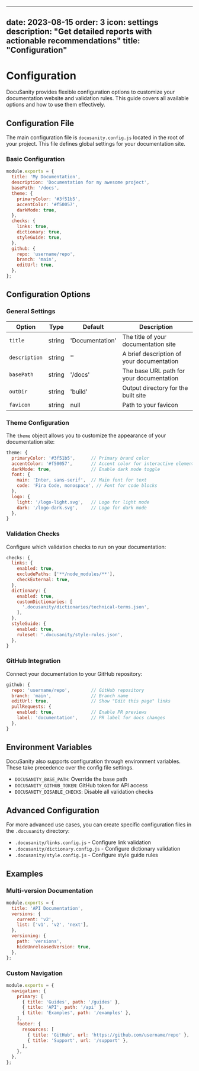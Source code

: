 
---
date: 2023-08-15
order: 3
icon: settings
description: "Get detailed reports with actionable recommendations"
title: "Configuration"
---

# Configuration

DocuSanity provides flexible configuration options to customize your documentation website and validation rules. This guide covers all available options and how to use them effectively.

## Configuration File

The main configuration file is `docusanity.config.js` located in the root of your project. This file defines global settings for your documentation site.

### Basic Configuration

```javascript
module.exports = {
  title: 'My Documentation',
  description: 'Documentation for my awesome project',
  basePath: '/docs',
  theme: {
    primaryColor: '#3f51b5',
    accentColor: '#f50057',
    darkMode: true,
  },
  checks: {
    links: true,
    dictionary: true,
    styleGuide: true,
  },
  github: {
    repo: 'username/repo',
    branch: 'main',
    editUrl: true,
  },
};
```

## Configuration Options

### General Settings

| Option | Type | Default | Description |
|--------|------|---------|-------------|
| `title` | string | 'Documentation' | The title of your documentation site |
| `description` | string | '' | A brief description of your documentation |
| `basePath` | string | '/docs' | The base URL path for your documentation |
| `outDir` | string | 'build' | Output directory for the built site |
| `favicon` | string | null | Path to your favicon |

### Theme Configuration

The `theme` object allows you to customize the appearance of your documentation site:

```javascript
theme: {
  primaryColor: '#3f51b5',      // Primary brand color
  accentColor: '#f50057',       // Accent color for interactive elements
  darkMode: true,               // Enable dark mode toggle
  font: {
    main: 'Inter, sans-serif',  // Main font for text
    code: 'Fira Code, monospace', // Font for code blocks
  },
  logo: {
    light: '/logo-light.svg',   // Logo for light mode
    dark: '/logo-dark.svg',     // Logo for dark mode
  },
}
```

### Validation Checks

Configure which validation checks to run on your documentation:

```javascript
checks: {
  links: {
    enabled: true,
    excludePaths: ['**/node_modules/**'],
    checkExternal: true,
  },
  dictionary: {
    enabled: true,
    customDictionaries: [
      '.docusanity/dictionaries/technical-terms.json',
    ],
  },
  styleGuide: {
    enabled: true,
    ruleset: '.docusanity/style-rules.json',
  },
}
```

### GitHub Integration

Connect your documentation to your GitHub repository:

```javascript
github: {
  repo: 'username/repo',        // GitHub repository
  branch: 'main',               // Branch name
  editUrl: true,                // Show "Edit this page" links
  pullRequests: {
    enabled: true,              // Enable PR previews
    label: 'documentation',     // PR label for docs changes
  },
}
```

## Environment Variables

DocuSanity also supports configuration through environment variables. These take precedence over the config file settings.

- `DOCUSANITY_BASE_PATH`: Override the base path
- `DOCUSANITY_GITHUB_TOKEN`: GitHub token for API access
- `DOCUSANITY_DISABLE_CHECKS`: Disable all validation checks

## Advanced Configuration

For more advanced use cases, you can create specific configuration files in the `.docusanity` directory:

- `.docusanity/links.config.js` - Configure link validation
- `.docusanity/dictionary.config.js` - Configure dictionary validation
- `.docusanity/style.config.js` - Configure style guide rules

## Examples

### Multi-version Documentation

```javascript
module.exports = {
  title: 'API Documentation',
  versions: {
    current: 'v2',
    list: ['v1', 'v2', 'next'],
  },
  versioning: {
    path: 'versions',
    hideUnreleasedVersion: true,
  },
};
```

### Custom Navigation

```javascript
module.exports = {
  navigation: {
    primary: [
      { title: 'Guides', path: '/guides' },
      { title: 'API', path: '/api' },
      { title: 'Examples', path: '/examples' },
    ],
    footer: {
      resources: [
        { title: 'GitHub', url: 'https://github.com/username/repo' },
        { title: 'Support', url: '/support' },
      ],
    },
  },
};
```

